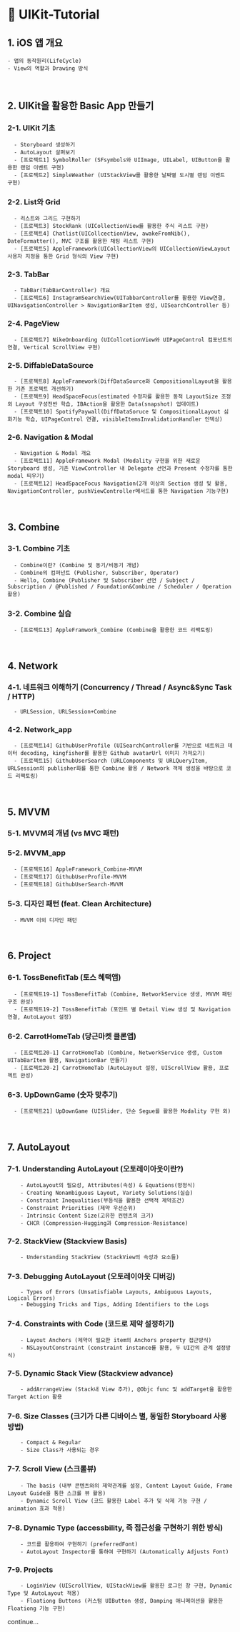 # 🔵 UIKit-Tutorial

## 1. iOS 앱 개요
    - 앱의 동작원리(LifeCycle)
    - View의 역할과 Drawing 방식

<br>

##  2. UIKit을 활용한 Basic App 만들기
  ### 2-1. UIKit 기초
      - Storyboard 생성하기
      - AutoLayout 살펴보기
      - [프로젝트1] SymbolRoller (SFsymbols와 UIImage, UILabel, UIButton을 활용한 랜덤 이벤트 구현)
      - [프로젝트2] SimpleWeather (UIStackView를 활용한 날짜별 도시별 랜덤 이벤트 구현)
      
  ### 2-2. List와 Grid
      - 리스트와 그리드 구현하기
      - [프로젝트3] StockRank (UICollectionView를 활용한 주식 리스트 구현)
      - [프로젝트4] Chatlist(UICollcectionView, awakeFromNib(), DateFormatter(), MVC 구조를 활용한 채팅 리스트 구현)
      - [프로젝트5] AppleFramework(UICollectionView의 UICollectionViewLayout 사용자 지정을 통한 Grid 형식의 View 구현)
      
  ### 2-3. TabBar
      - TabBar(TabBarController) 개요
      - [프로젝트6] InstagramSearchView(UITabbarController를 활용한 View연결, UINavigationController > NavigationBarItem 생성, UISearchController 등)
          
### 2-4. PageView
      - [프로젝트7] NikeOnboarding (UICollcetionView와 UIPageControl 컴포넌트의 연결, Vertical ScrollView 구현)
             
### 2-5. DiffableDataSource
      - [프로젝트8] AppleFramework(DiffDataSource와 CompositionalLayout을 활용한 기존 프로젝트 개선하기)
      - [프로젝트9] HeadSpaceFocus(estimated 수정자를 활용한 동적 LayoutSize 조정 외 Layout 구성전반 학습, IBAction을 활용한 Data(snapshot) 업데이트)
      - [프로젝트10] SpotifyPaywall(DiffDataSoruce 및 CompositionalLayout 심화기능 학습, UIPageControl 연결, visibleItemsInvalidationHandler 인덱싱)
     
### 2-6. Navigation & Modal
      - Navigation & Modal 개요
      - [프로젝트11] AppleFramework Modal (Modality 구현을 위한 새로운 Storyboard 생성, 기존 ViewController 내 Delegate 선언과 Present 수정자를 통한 modal 띄우기)
      - [프로젝트12] HeadSpaceFocus Navigation(2개 이상의 Section 생성 및 활용, NavigationController, pushViewController메서드를 통한 Navigation 기능구현)
 
<br>

##  3. Combine
### 3-1. Combine 기초
      - Combine이란? (Combine 및 동기/비동기 개념)
      - Combine의 컴퍼넌트 (Publisher, Subscriber, Operator)
      - Hello, Combine (Publisher 및 Subscriber 선언 / Subject / Subscription / @Published / Foundation&Combine / Scheduler / Operation 활용)
      
### 3-2. Combine 실습
      - [프로젝트13] AppleFramwork_Combine (Combine을 활용한 코드 리팩토링)

<br>
      
##  4. Network
### 4-1. 네트워크 이해하기 (Concurrency / Thread / Async&Sync Task / HTTP)
      - URLSession, URLSession+Combine
### 4-2. Network_app
      - [프로젝트14] GithubUserProfile (UISearchController를 기반으로 네트워크 데이터 decoding, kingfisher를 활용한 Github avatarUrl 이미지 가져오기)
      - [프로젝트15] GithubUserSearch (URLComponents 및 URLQueryItem, URLSession의 publisher화를 통한 Combine 활용 / Network 객체 생성을 바탕으로 코드 리팩토링)
 
<br>
    
##  5. MVVM
### 5-1. MVVM의 개념 (vs MVC 패턴)
### 5-2. MVVM_app
      - [프로젝트16] AppleFramework_Combine-MVVM
      - [프로젝트17] GithubUserProfile-MVVM
      - [프로젝트18] GithubUserSearch-MVVM
### 5-3. 디자인 패턴 (feat. Clean Architecture)
      - MVVM 이외 디자인 패턴

<br>

##  6. Project
### 6-1. TossBenefitTab (토스 혜택앱)
      - [프로젝트19-1] TossBenefitTab (Combine, NetworkService 생생, MVVM 패턴 구조 완성)
      - [프로젝트19-2] TossBenefitTab (포인트 별 Detail View 생성 및 Navigation 연결, AutoLayout 설정)
### 6-2. CarrotHomeTab (당근마켓 클론앱)
      - [프로젝트20-1] CarrotHomeTab (Combine, NetworkService 생생, Custom UITabBarItem 활용, NavigationBar 만들기)
      - [프로젝트20-2] CarrotHomeTab (AutoLayout 설정, UIScrollView 활용, 프로젝트 완성)
### 6-3. UpDownGame (숫자 맞추기)
      - [프로젝트21] UpDownGame (UISlider, 단순 Segue를 활용한 Modality 구현 외)

<br>

##  7. AutoLayout
### 7-1. Understanding AutoLayout (오토레이아웃이란?)
        - AutoLayout의 필요성, Attributes(속성) & Equations(방정식)
        - Creating Nonambiguous Layout, Variety Solutions(실습)
        - Constraint Inequalities(부등식을 활용한 선택적 제약조건)
        - Constraint Priorities (제약 우선순위)
        - Intrinsic Content Size(고유한 컨텐츠의 크기)
        - CHCR (Compression-Hugging과 Compression-Resistance)
        
### 7-2. StackView (Stackview Basis)
        - Understanding StackView (StackView의 속성과 요소들)
        
### 7-3. Debugging AutoLayout (오토레이아웃 디버깅)
        - Types of Errors (Unsatisfiable Layouts, Ambiguous Layouts, Logical Errors)
        - Debugging Tricks and Tips, Adding Identifiers to the Logs
        
### 7-4. Constraints with Code (코드로 제약 설정하기)  
        - Layout Anchors (제약이 필요한 item의 Anchors property 접근방식)
        - NSLayoutConstraint (constraint instance를 활용, 두 UI간의 관계 설정방식)
        
### 7-5. Dynamic Stack View (Stackview advance)  
        - addArrangeView (Stack내 View 추가), @Objc func 및 addTarget을 활용한 Target Action 활용
        
### 7-6. Size Classes (크기가 다른 디바이스 별, 동일한 Storyboard 사용방법)
        - Compact & Regular
        - Size Class가 사용되는 경우
        
### 7-7. Scroll View (스크롤뷰)
        - The basis (내부 콘텐츠와의 제약관계를 설정, Content Layout Guide, Frame Layout Guide을 통한 스크롤 뷰 활용)
        - Dynamic Scroll View (코드 활용한 Label 추가 및 삭제 기능 구현 / animation 효과 적용)
    
### 7-8. Dynamic Type (accessbility, 즉 접근성을 구현하기 위한 방식)
        - 코드를 활용하여 구현하기 (preferredFont)
        - AutoLayout Inspector를 통하여 구현하기 (Automatically Adjusts Font) 
    
### 7-9. Projects
        - LoginView (UIScrollView, UIStackView를 활용한 로그인 창 구현, Dynamic Type 및 AutoLayout 적용)
        - Floationg Buttons (커스텀 UIButton 생성, Damping 애니메이션을 활용한 Floationg 기능 구현)
        
continue...

